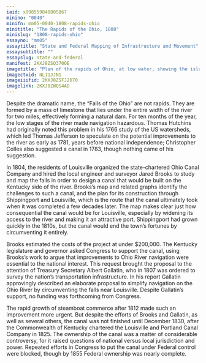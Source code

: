```yaml
---
iaid: x998559848805867
minino: "0040"
minifn: mm05-0040-1808-rapids-ohio
minititle: "The Rapids of the Ohio, 1808"
minislug: "1808-rapids-ohio"
essayno: "mm05"
essaytitle: "State and Federal Mapping of Infrastructure and Movement"
essaysubtitle: ""
essayslug: state-and-federal
manifest: 2KXJ8ZSQ370OE
imagetitle: "Plan of the rapids of Ohio, at low water, showing the islands, rocks, sands, currents, shores, and the route of the canal"
imagectxid: NL11JJN1
imageiiifid: 2KXJ8ZSFJ2670
imagelink: 2KXJ8ZWQS4AD
---
```


Despite the dramatic name, the “Falls of the Ohio” are not rapids. They are formed by a mass of limestone that lies under the entire width of the river for two miles, effectively forming a natural dam. For ten months of the year, the low stages of the river made navigation hazardous. Thomas Hutchins had originally noted this problem in his 1766 study of the US watersheds, which led Thomas Jefferson to speculate on the potential improvements to the river as early as 1781, years before national independence; Christopher Colles also suggested a canal in 1783, though nothing came of his suggestion.

In 1804, the residents of Louisville organized the state-chartered Ohio Canal Company and hired the local engineer and surveyor Jared Brooks to study and map the falls in order to design a canal that would be built on the Kentucky side of the river. Brooks’s map and related graphs identify the challenges to such a canal, and the plan for its construction through Shippingport and Louisville, which is the route that the canal ultimately took when it was completed a few decades later. The map makes clear just how consequential the canal would be for Louisville, especially by widening its access to the river and making it an attractive port. Shippingport had grown quickly in the 1810s, but the canal would end the town’s fortunes by circumventing it entirely.

Brooks estimated the costs of the project at under $200,000. The Kentucky legislature and governor asked Congress to support the canal, using Brooks’s work to argue that improvements to Ohio River navigation were essential to the national interest. This request brought the proposal to the attention of Treasury Secretary Albert Gallatin, who in 1807 was ordered to survey the nation’s transportation infrastructure. In his report Gallatin approvingly described an elaborate proposal to simplify navigation on the Ohio River by circumventing the falls near Louisville. Despite Gallatin’s support, no funding was forthcoming from Congress.

The rapid growth of steamboat commerce after 1812 made such an improvement more urgent. But despite the efforts of Brooks and Gallatin, as well as several others, the canal was not finished until December 1830, after the Commonwealth of Kentucky chartered the Louisville and Portland Canal Company in 1825. The ownership of the canal was a matter of considerable controversy, for it raised questions of national versus local jurisdiction and power. Repeated efforts in Congress to put the canal under Federal control were blocked, though by 1855 Federal ownership was nearly complete.
